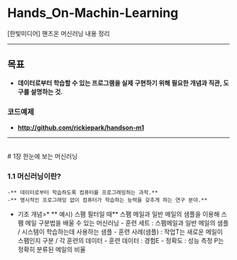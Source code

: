 # Hands_On-Machin-Learning
[한빛미디어] 핸즈온 머신러닝 내용 정리
<br><hr><bt>
## 목표
- **데이터로부터 학습할 수 있는 프로그램을 실제 구현하기 위해 필요한 개념과 직관, 도구를 설명하는 것.**
### 코드예제
- **http://github.com/rickiepark/handson-m1**
<hr><br>
# 1장 한눈에 보는 머신러닝
	
### 1.1 머신러닝이란?
    -** 데이터로부터 학습하도록 컴퓨터를 프로그래밍하는 과학.**
    -** 명시적인 프로그래밍 없이 컴퓨터가 학습하는 능력을 갖추게 하는 연구 분야.**
	
* 기초 개념>*
	** 예시) 스팸 필터일 때**
	    스팸 메일과 일반 메일의 샘플을 이용해 스팸 메일 구분법을 배울 수 있는 머신러닝
	      - 훈련 세트 : 스팸메일과 일반 메일의 샘플 / 시스템이 학습하는데 사용하는 샘플
	      - 훈련 사례(샘플) : 작업T는 새로운 메일이 스팸인지 구분 / 각 훈련의 데이터
	      - 훈련 데이터 : 경험E
	      - 정확도 : 성능 측정 P는 정확히 분류된 메일의 비율 
